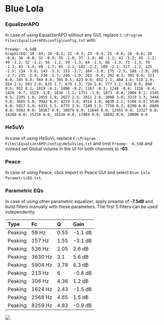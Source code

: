 # Blue Lola

### EqualizerAPO
In case of using EqualizerAPO without any GUI, replace `C:\Program Files\EqualizerAPO\config\config.txt`
with:
```
Preamp: -6.5dB
GraphicEQ: 10 -84; 20 -0.1; 22 -0.3; 23 -0.4; 25 -0.6; 26 -0.6; 28 -0.8; 30 -0.8; 32 -0.9; 35 -1.0; 37 -1.0; 40 -1.1; 42 -1.2; 45 -1.2; 49 -1.2; 52 -1.2; 56 -1.2; 59 -1.3; 64 -1.3; 68 -1.3; 73 -1.3; 78 -1.3; 83 -1.4; 89 -1.7; 95 -2.1; 102 -2.2; 109 -2.1; 117 -2.2; 125 -2.5; 134 -3.0; 143 -3.3; 153 -3.7; 164 -3.0; 175 -2.5; 188 -2.9; 201 -2.7; 215 -2.3; 230 -1.7; 246 -1.0; 263 -0.4; 282 0.3; 301 0.6; 323 0.8; 345 0.8; 369 0.8; 395 0.5; 423 0.6; 452 1.1; 484 1.6; 518 2.9; 554 2.5; 593 2.0; 635 1.7; 679 1.3; 726 1.0; 777 1.1; 832 0.9; 890 0.5; 952 0.1; 1019 -0.1; 1090 -0.2; 1167 -0.3; 1248 -0.4; 1336 -0.4; 1429 -0.7; 1529 -1.0; 1636 -1.1; 1751 -1.0; 1873 -0.4; 2004 0.1; 2145 0.5; 2295 1.0; 2455 1.9; 2627 2.3; 2811 2.6; 3008 3.0; 3219 3.3; 3444 5.0; 3685 5.8; 3943 6.0; 4219 3.8; 4514 1.0; 4830 2.1; 5168 4.8; 5530 6.0; 5917 5.9; 6331 5.5; 6775 3.9; 7249 1.3; 7756 0.3; 8299 0.0; 8880 0.0; 9502 0.0; 10167 0.0; 10879 0.0; 11640 0.0; 12455 0.0; 13327 0.0; 14260 0.0; 15258 0.0; 16326 0.0; 17469 0.0; 18692 0.0; 20000 0.0
```

### HeSuVi
In case of using HeSuVi, replace `C:\Program Files\EqualizerAPO\config\HeSuVi\eq.txt` and omit `Preamp:
-6.5dB` and instead set Global volume in the UI for both channels to **-65**

### Peace
In case of using Peace, click *Import* in Peace GUI and select `Blue Lola ParametricEQ.txt`.

### Parametric EQs
In case of using other parametric equalizer, apply preamp of **-7.5dB** and build filters manually with
these parameters. The first 5 filters can be used independently.

| Type    | Fc      |    Q | Gain    |
|:--------|:--------|:-----|:--------|
| Peaking | 58 Hz   | 0.55 | -1.1 dB |
| Peaking | 157 Hz  | 1.55 | -3.1 dB |
| Peaking | 536 Hz  | 2.05 | 2.6 dB  |
| Peaking | 3630 Hz | 3.1  | 5.6 dB  |
| Peaking | 5904 Hz | 3.78 | 6.3 dB  |
| Peaking | 213 Hz  | 6    | -0.8 dB |
| Peaking | 306 Hz  | 4.36 | 1.2 dB  |
| Peaking | 1624 Hz | 2.43 | -1.5 dB |
| Peaking | 2568 Hz | 4.65 | 1.5 dB  |
| Peaking | 8259 Hz | 4.83 | -0.9 dB |

![](https://raw.githubusercontent.com/jaakkopasanen/AutoEq/master/results/innerfidelity/sbaf-serious/Blue%20Lola/Blue%20Lola.png)